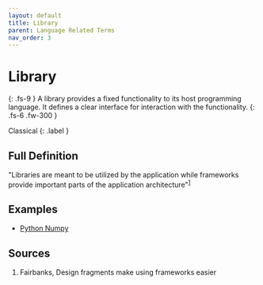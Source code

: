 ```yaml
---
layout: default
title: Library
parent: Language Related Terms
nav_order: 3
---
```


# Library
{: .fs-9 }
A library provides a fixed functionality to its host programming language. It defines a clear interface for interaction with the functionality.
{: .fs-6 .fw-300 }

Classical
{: .label }

## Full Definition

"Libraries are meant to be utilized by the application while frameworks provide important parts of the application architecture"<sup>[1](#src_1)</sup> 

## Examples

- [Python Numpy](https://numpy.org/)

<!-- ## Synonyms

-  -->

<!-- ## Related Terms

-->
## Sources
1. Fairbanks, Design fragments make using frameworks easier <a href="#src_1"></a>
